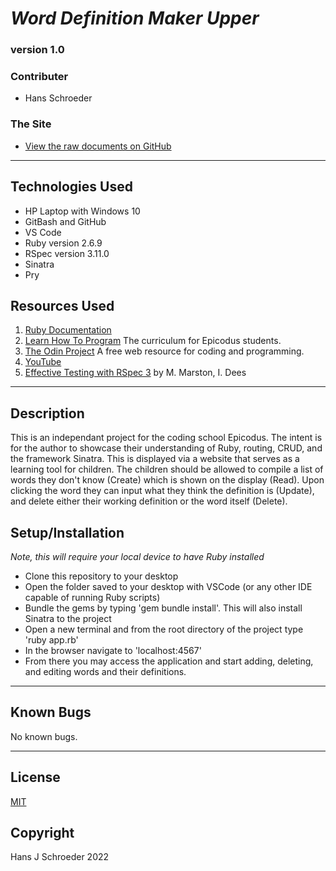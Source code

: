 # _Word Definition Maker Upper_
### version 1.0

### Contributer
* Hans Schroeder

### The Site
* [View the raw documents on GitHub](https://github.com/hajschroeder/Word_Definer)
---

## Technologies Used
* HP Laptop with Windows 10
* GitBash and GitHub
* VS Code
* Ruby version 2.6.9
* RSpec version 3.11.0
* Sinatra
* Pry

## Resources Used
1. [Ruby Documentation](https://ruby-doc.org/) 
1. [Learn How To Program](https://learnhowtoprogram.com) The curriculum for Epicodus students.
1. [The Odin Project](https://theodinproject.com) A free web resource for coding and programming.
1. [YouTube](www.youtube.com)
1. [Effective Testing with RSpec 3](https://pragprog.com/titles/rspec3/effective-testing-with-rspec-3/) by M. Marston, I. Dees

---

## Description

This is an independant project for the coding school Epicodus. The intent is for the author to showcase their understanding of Ruby, routing, CRUD, and the framework Sinatra. This is displayed via a website that serves as a learning tool for children. The children should be allowed to compile a list of words they don't know (Create) which is shown on the display (Read). Upon clicking the word they can input what they think the definition is (Update), and delete either their working definition or the word itself (Delete). 

## Setup/Installation
_Note, this will require your local device to have Ruby installed_
* Clone this repository to your desktop
* Open the folder saved to your desktop with VSCode (or any other IDE capable of running Ruby scripts)
* Bundle the gems by typing 'gem bundle install'. This will also install Sinatra to the project
* Open a new terminal and from the root directory of the project type 'ruby app.rb'
* In the browser navigate to 'localhost:4567' 
* From there you may access the application and start adding, deleting, and editing words and their definitions. 
___

## Known Bugs
No known bugs.

---

## License 
[MIT](https://choosealicense.com/licenses/mit/)

## Copyright
Hans J Schroeder 2022